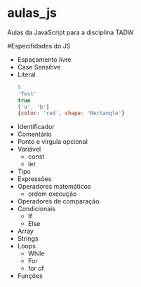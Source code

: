 # aulas_js
Aulas da JavaScript para a disciplina TADW

#Especifidades do JS
  - Espaçamento livre
  - Case Sensitive
  - Literal
    ```js
    5
    'Test'
    true
    ['a', 'b']
    {color: 'red', shape: 'Rectangle'}
    ```
  - Identificador
  - Comentário
  - Ponto e vírgula opcional
  - Variável
    - const
    - let
  - Tipo
  - Expressões
  - Operadores matemáticos
    - ordem execução
  - Operadores de comparação
  - Condicionais
    - If
    - Else
  - Array
  - Strings
  - Loops
    - While
    - For
    - for of
  - Funções
    

